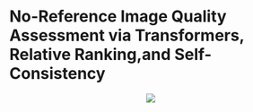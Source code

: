 # No-Reference Image Quality Assessment via Transformers, Relative Ranking,and Self-Consistency


 
 
 <p align="center">
  <img src="https://user-images.githubusercontent.com/12434910/128640689-046cd64a-f485-49e3-ac87-537de27f8eb6.jpg">
</p>
 
